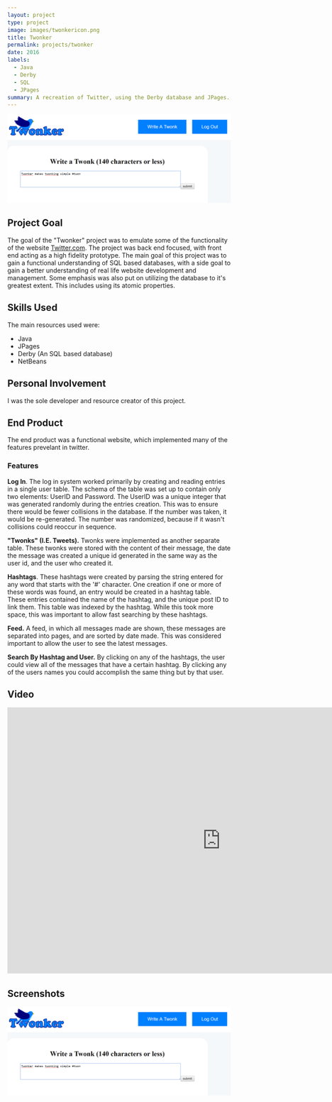 ```yaml
---
layout: project
type: project
image: images/twonkericon.png
title: Twonker
permalink: projects/twonker
date: 2016
labels:
  - Java
  - Derby
  - SQL
  - JPages
summary: A recreation of Twitter, using the Derby database and JPages.
---
```

<img class="ui large rounded image right floated" src="../images/twonker1.png">

## Project Goal
The goal of the "Twonker" project was to emulate some of the functionality of the website <a href="http://www.twitter.com/">Twitter.com</a>. 
The project was back end focused, with front end acting as a high fidelity prototype. The main goal of this project was to gain a functional understanding of SQL based databases, with a side goal to gain a better understanding of real life website development and management. Some emphasis was also put on utilizing the database to it's greatest extent. This includes using its atomic properties. 


## Skills Used
  The main resources used were:
  * Java
  * JPages 
  * Derby (An SQL based database)
  * NetBeans
  
## Personal Involvement
I was the sole developer and resource creator of this project.
  
## End Product
  The end product was a functional website, which implemented many of the features prevelant in twitter. 
 
 <h3> Features </h3>
  
  **Log In**. The log in system worked primarily by creating and reading entries in a single user table. The schema of the table was set up to contain only two elements: UserID and Password. The UserID was a unique integer that was generated randomly during the entries creation. This was to ensure there would be fewer collisions in the database. If the number was taken, it would be re-generated. The number was randomized, because if it wasn't collisions could reoccur in sequence. 
  
  **"Twonks" (I.E. Tweets).** Twonks were implemented as another separate table. These twonks were stored with the content of their message, the date the message was created a unique id generated in the same way as the user id, and the user who created it. 

  **Hashtags**. These hashtags were created by parsing the string entered for any word that starts with the '#' character. One creation if one or more of these words was found, an entry would be created in a hashtag table. These entries contained the name of the hashtag, and the unique post ID to link them. This table was indexed by the hashtag. While this took more space, this was important to allow fast searching by these hashtags.
  
  **Feed.** A feed, in which all messages made are shown, these messages are separated into pages, and are sorted by date made. This was considered important to allow the user to see the latest messages.
  
  **Search By Hashtag and User.** By clicking on any of the hashtags, the user could view all of the messages that have a certain hashtag. By clicking any of the users names you could accomplish the same thing but by that user. 
  
  
## Video

<iframe  title="YouTube video player" width="960" height="600" src="https://www.youtube.com/embed/UiU5jrE6dew" frameborder="0" allowfullscreen></iframe>

## Screenshots
<img class="ui large rounded image center floated" src="../images/twonker1.png">


